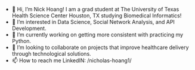 - 👋 Hi, I’m Nick Hoang! I am a grad student at The University of Texas Health Science Center Houston, TX studying Biomedical Informatics! 
- 👀 I’m interested in Data Science, Social Network Analysis, and API Development. 
- 🌱 I’m currently working on getting more consistent with practicing my Python. 
- 💞️ I’m looking to collaborate on projects that improve healthcare delivery through technological solutions.
- 📫 How to reach me LinkedIN: /nicholas-hoang1/ 

<!---
nvh232/nvh232 is a ✨ special ✨ repository because its `README.md` (this file) appears on your GitHub profile.
You can click the Preview link to take a look at your changes.
--->
